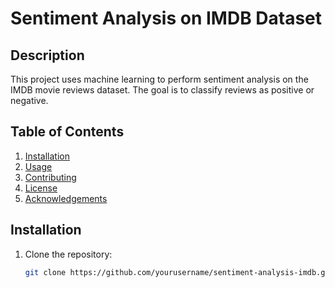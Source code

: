 # Sentiment Analysis on IMDB Dataset

## Description
This project uses machine learning to perform sentiment analysis on the IMDB movie reviews dataset. The goal is to classify reviews as positive or negative.

## Table of Contents
1. [Installation](#installation)
2. [Usage](#usage)
3. [Contributing](#contributing)
4. [License](#license)
5. [Acknowledgements](#acknowledgements)

## Installation
1. Clone the repository:
   ```bash
   git clone https://github.com/yourusername/sentiment-analysis-imdb.git
